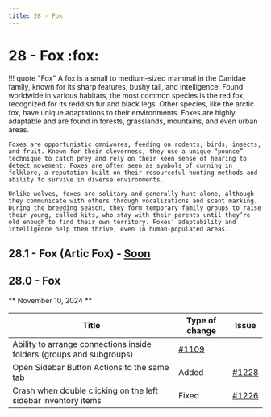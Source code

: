 ```yaml
---
title: 28 - Fox
---
```

# 28 - Fox :fox:
!!! quote "Fox"
    A fox is a small to medium-sized mammal in the Canidae family, known for its sharp features, bushy tail, and intelligence. Found worldwide in various habitats, the most common species is the red fox, recognized for its reddish fur and black legs. Other species, like the arctic fox, have unique adaptations to their environments. Foxes are highly adaptable and are found in forests, grasslands, mountains, and even urban areas.

    Foxes are opportunistic omnivores, feeding on rodents, birds, insects, and fruit. Known for their cleverness, they use a unique “pounce” technique to catch prey and rely on their keen sense of hearing to detect movement. Foxes are often seen as symbols of cunning in folklore, a reputation built on their resourceful hunting methods and ability to survive in diverse environments.

    Unlike wolves, foxes are solitary and generally hunt alone, although they communicate with others through vocalizations and scent marking. During the breeding season, they form temporary family groups to raise their young, called kits, who stay with their parents until they’re old enough to find their own territory. Foxes’ adaptability and intelligence help them thrive, even in human-populated areas.

## 28.1 - Fox (Artic Fox) - [Soon](https://webssh.net/documentation/becoming-external-tester/)

## 28.0 - Fox
** November 10, 2024 **

| Title | Type of change | Issue |
| --- | --- | --- |
| Ability to arrange connections inside folders (groups and subgroups) | [#1109](https://github.com/isontheline/pro.webssh.net/issues/1109) |
| Open Sidebar Button Actions to the same tab | Added | [#1228](https://github.com/isontheline/pro.webssh.net/issues/1228) |
| Crash when double clicking on the left sidebar inventory items | Fixed | [#1226](https://github.com/isontheline/pro.webssh.net/issues/1226) |